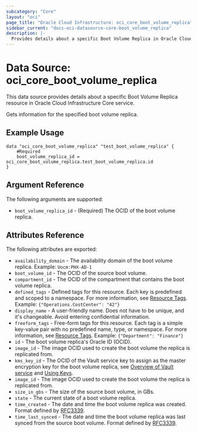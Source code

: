 ```yaml
---
subcategory: "Core"
layout: "oci"
page_title: "Oracle Cloud Infrastructure: oci_core_boot_volume_replica"
sidebar_current: "docs-oci-datasource-core-boot_volume_replica"
description: |-
  Provides details about a specific Boot Volume Replica in Oracle Cloud Infrastructure Core service
---
```


# Data Source: oci_core_boot_volume_replica
This data source provides details about a specific Boot Volume Replica resource in Oracle Cloud Infrastructure Core service.

Gets information for the specified boot volume replica.

## Example Usage

```hcl
data "oci_core_boot_volume_replica" "test_boot_volume_replica" {
	#Required
	boot_volume_replica_id = oci_core_boot_volume_replica.test_boot_volume_replica.id
}
```

## Argument Reference

The following arguments are supported:

* `boot_volume_replica_id` - (Required) The OCID of the boot volume replica.


## Attributes Reference

The following attributes are exported:

* `availability_domain` - The availability domain of the boot volume replica.  Example: `Uocm:PHX-AD-1` 
* `boot_volume_id` - The OCID of the source boot volume.
* `compartment_id` - The OCID of the compartment that contains the boot volume replica.
* `defined_tags` - Defined tags for this resource. Each key is predefined and scoped to a namespace. For more information, see [Resource Tags](https://docs.cloud.oracle.com/iaas/Content/General/Concepts/resourcetags.htm).  Example: `{"Operations.CostCenter": "42"}` 
* `display_name` - A user-friendly name. Does not have to be unique, and it's changeable. Avoid entering confidential information. 
* `freeform_tags` - Free-form tags for this resource. Each tag is a simple key-value pair with no predefined name, type, or namespace. For more information, see [Resource Tags](https://docs.cloud.oracle.com/iaas/Content/General/Concepts/resourcetags.htm).  Example: `{"Department": "Finance"}` 
* `id` - The boot volume replica's Oracle ID (OCID).
* `image_id` - The image OCID used to create the boot volume the replica is replicated from. 
* `kms_key_id` - The OCID of the Vault service key to assign as the master encryption key for the boot volume replica, see [Overview of Vault service](https://docs.cloud.oracle.com/iaas/Content/KeyManagement/Concepts/keyoverview.htm) and [Using Keys](https://docs.cloud.oracle.com/iaas/Content/KeyManagement/Tasks/usingkeys.htm).
* `image_id` - The image OCID used to create the boot volume the replica is replicated from.
* `size_in_gbs` - The size of the source boot volume, in GBs. 
* `state` - The current state of a boot volume replica.
* `time_created` - The date and time the boot volume replica was created. Format defined by [RFC3339](https://tools.ietf.org/html/rfc3339). 
* `time_last_synced` - The date and time the boot volume replica was last synced from the source boot volume. Format defined by [RFC3339](https://tools.ietf.org/html/rfc3339). 

